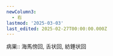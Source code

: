 ```yaml
---
newColumn3:
  - 右
lastmod: '2025-03-03'
last_edited: 2025-02-27T00:00:00.000Z
---
```



病巣:: 海馬傍回, 舌状回, 紡錘状回

